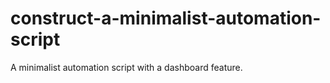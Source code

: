 # construct-a-minimalist-automation-script
A minimalist automation script with a dashboard feature.
